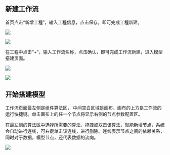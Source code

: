 ## 新建工作流

首页点击“新增工程”，输入工程信息，点击保存，即可完成工程新建。

![](https://main.qcloudimg.com/raw/7f486f821612e670ad38e73b73c650e4.png)

![](https://main.qcloudimg.com/raw/7b9a3df6707c25aa6d7c06fb83ce016d.png)

在工程中点击“+”，输入工作流名称，点击确认，即可完成工作流新建，进入模型搭建页面。

![](https://main.qcloudimg.com/raw/c6ab18781244cb114d085d2a46b5c4b9.png)

![](https://main.qcloudimg.com/raw/4b3ef30a108b741723495ab475665965.png)

 

## 开始搭建模型

工作流页面最左侧是组件算法区， 中间空白区域是画布，画布的上方是工作流的运行快捷键。单击画布上的任一个节点将显示右侧的节点参数配置区。

在最左侧的算法区中选择所需要的算法，拖拽或双击该算法，就能新增节点，系统会自动进行连线，可右键单击该连线，进行删除。连线表示节点之间的依赖关系，同时对于数据，模型节点，还代表数据的流向。

![](https://main.qcloudimg.com/raw/50b38777af23ccf6fcaff8fd754aebec.png)